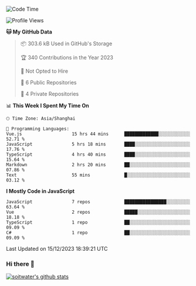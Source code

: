 <!--START_SECTION:waka-->
![Code Time](http://img.shields.io/badge/Code%20Time-2%2C924%20hrs%2059%20mins-blue)

![Profile Views](http://img.shields.io/badge/Profile%20Views-12-blue)

**🐱 My GitHub Data** 

> 📦 303.6 kB Used in GitHub's Storage 
 > 
> 🏆 340 Contributions in the Year 2023
 > 
> 🚫 Not Opted to Hire
 > 
> 📜 6 Public Repositories 
 > 
> 🔑 4 Private Repositories 
 > 
📊 **This Week I Spent My Time On** 

```text
🕑︎ Time Zone: Asia/Shanghai

💬 Programming Languages: 
Vue.js                   15 hrs 44 mins      █████████████░░░░░░░░░░░░   52.71 % 
JavaScript               5 hrs 18 mins       ████░░░░░░░░░░░░░░░░░░░░░   17.76 % 
TypeScript               4 hrs 40 mins       ████░░░░░░░░░░░░░░░░░░░░░   15.64 % 
Markdown                 2 hrs 20 mins       ██░░░░░░░░░░░░░░░░░░░░░░░   07.86 % 
Text                     55 mins             █░░░░░░░░░░░░░░░░░░░░░░░░   03.12 % 
```

**I Mostly Code in JavaScript** 

```text
JavaScript               7 repos             ████████████████░░░░░░░░░   63.64 % 
Vue                      2 repos             █████░░░░░░░░░░░░░░░░░░░░   18.18 % 
TypeScript               1 repo              ██░░░░░░░░░░░░░░░░░░░░░░░   09.09 % 
C#                       1 repo              ██░░░░░░░░░░░░░░░░░░░░░░░   09.09 % 
```




 Last Updated on 15/12/2023 18:39:21 UTC
<!--END_SECTION:waka-->

### Hi there 👋
[![soitwater's github stats](https://github-readme-stats.vercel.app/api?username=soitwater)](https://github.com/soitwater/github-readme-stats)
